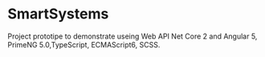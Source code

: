 # SmartSystems
Project prototipe to demonstrate useing Web API Net Core 2 and Angular 5, PrimeNG 5.0,TypeScript, ECMAScript6, SCSS.
